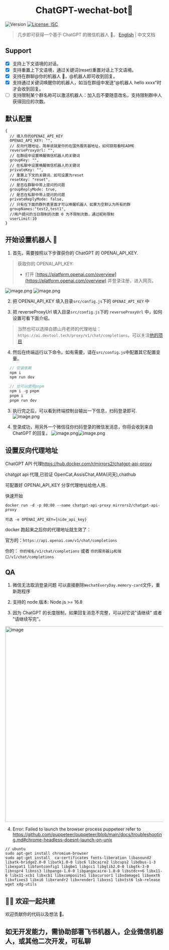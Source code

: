<h1 align="center">ChatGPT-wechat-bot🤖</h1>
<p>
  <img alt="Version" src="https://img.shields.io/badge/version-1.0.0-blue.svg?cacheSeconds=2592000" />
  <a href="#" target="_blank">
    <img alt="License: ISC" src="https://img.shields.io/badge/License-ISC-yellow.svg" />
  </a>
</p>

> 几步即可获得一个基于 ChatGPT 的微信机器人 🤖。
> [English](README.md) | 中文文档

## Support

- [x] 支持上下文语境的对话。
- [x] 支持重置上下文语境，通过关键词(reset)重置对话上下文语境。
- [x] 支持在群聊@你的机器人 🤖，@机器人即可收到回复。
- [x] 支持通过关键词唤醒你的机器人，如当在群组中发送“@机器人 hello xxxx”时才会收到回复。
- [ ] 支持限制某个群名称可以激活机器人：加入后不要随意改名，支持限制群中人获得回应的次数。

## 默认配置

```
{
  // 填入你的OPENAI_API_KEY
  OPENAI_API_KEY: "",
  // 反向代理地址，简单说就是你的在国外服务器地址，如何获取看README
  reverseProxyUrl: "",
  // 在群组中设置唤醒微信机器人的关键词
  groupKey: "",
  // 在私聊中设置唤醒微信机器人的关键词
  privateKey: "",
  // 重置上下文的关键词，如可设置为reset
  resetKey: "reset",
  // 是否在群聊中带上提问的问题
  groupReplyMode: true,
  // 是否在私聊中带上提问的问题
  privateReplyMode: false,
  // 只有在下面的群列表里面才可以唤醒机器人 如果为空默认为所有的群
  groupNames:"test2,test1",
  //用户提问的当日限制的次数 0 为不限制次数，通过昵称限制 
  userLimit:10
}
```

## 开始设置机器人 🤖

1. 首先，需要按照以下步骤获你的 ChatGPT 的 OPENAI_API_KEY.

> 获取你的 OPENAI_API_KEY:
>
> - 打开 [https://platform.openai.com/overview](https://platform.openai.com/overview) 并登录注册，进入网页。

![image.png](https://cdn.nlark.com/yuque/0/2023/png/2777249/1675413138418-d5df2543-bd37-41cc-a16c-505c5a38e88d.png)
![image.png](https://cdn.nlark.com/yuque/0/2023/png/2777249/1675413190188-4cf10947-ea7f-479d-9550-0dec9d40c0e2.png?x-oss-process=image%2Fresize%2Cw_1500%2Climit_0)

2. 把 OPENAI_API_KEY 填入目录`src/config.js`下的 `OPENAI_API_KEY` 中

3. 把 reverseProxyUrl 填入目录`src/config.js`下的 `reverseProxyUrl` 中，如何设置可看下面介绍。

> 当然也可以选择白嫖山月老师的代理地址：`https://ai.devtool.tech/proxy/v1/chat/completions`，可以关注[他的项目](https://github.com/shfshanyue/wechat-chatgpt)

4. 然后在终端运行以下命令。如有需要，请在`src/config.js`中配置其它配置变量。

```javascript
  // 安装依赖
  npm i
  npm run dev

  // 也可以使用pnpm
  npm i -g pnpm
  pnpm i
  pnpm run dev

```

3. 执行完之后，可以看到终端控制台输出一下信息，扫码登录即可.
   ![image.png](https://cdn.nlark.com/yuque/0/2022/png/2777249/1670287138908-cc898c58-6e0a-488f-ae07-ae489508c1be.png#averageHue=%23484948&clientId=uf4023d0a-0da7-4&crop=0&crop=0&crop=1&crop=1&from=paste&height=442&id=ub5fee6b7&margin=%5Bobject%20Object%5D&name=image.png&originHeight=1200&originWidth=1660&originalType=binary&ratio=1&rotation=0&showTitle=false&size=492370&status=done&style=none&taskId=u233d9139-1ef5-42bf-9f44-354c6565862&title=&width=612)

4. 登录成功，用另外一个微信往你扫码登录的微信发消息，你将会收到来自 ChatGPT 的回复。
   ![image.png](https://cdn.nlark.com/yuque/0/2022/png/2777249/1670288278607-73beed83-1a42-42db-8404-72ba60bf2c53.png#averageHue=%234d4e4d&clientId=uf4023d0a-0da7-4&crop=0&crop=0&crop=1&crop=1&from=paste&height=437&id=uff52651b&margin=%5Bobject%20Object%5D&name=image.png&originHeight=874&originWidth=1398&originalType=binary&ratio=1&rotation=0&showTitle=false&size=543479&status=done&style=none&taskId=ub5559ec7-30f8-4c07-a9f8-1445a659835&title=&width=699)![image.png](https://cdn.nlark.com/yuque/0/2023/png/2777249/1680258120110-20343826-d2dc-4fd5-9f94-1a40e43940bb.png?x-oss-process=image%2Fresize%2Cw_1270%2Climit_0)

## 设置反向代理地址

ChatGPT API 代理<https://hub.docker.com/r/mirrors2/chatgpt-api-proxy>

chatgpt api 代理,已验证 OpenCat,AssisChat,AMA(问天),chathub

可配置好 OPENAI_API_KEY 分享代理地址给他人用.

快速开始

```
docker run -d -p 80:80 --name chatgpt-api-proxy mirrors2/chatgpt-api-proxy

可选 -e OPENAI_API_KEY={nide_api_key}

```

docker 跑起来之后你的代理地址就生效了：

官方的：`https://api.openai.com/v1/chat/completions`

你的： `你的域名/v1/chat/completions` 或者 `你的服务器ip和端口/v1/chat/completions`

## QA

1. 微信无法取消登录问题
   可以直接删除`WechatEveryDay.memory-card`文件，重新跑程序

2. 支持的 node 版本: Node.js >= 16.8

3. 因为 ChatGPT 的长度限制，如果回复消息不完整，可以对它说"请继续" 或者 "请继续写完"。

<img width="621" alt="image" src="https://user-images.githubusercontent.com/39156049/206840335-a64ee27c-df4f-4e70-8604-669fc9468910.png">

4. Error: Failed to launch the browser process puppeteer
   refer to <https://github.com/puppeteer/puppeteer/blob/main/docs/troubleshooting.md#chrome-headless-doesnt-launch-on-unix>

```
// ubuntu
sudo apt-get install chromium-browser
sudo apt-get install  ca-certificates fonts-liberation libasound2 libatk-bridge2.0-0 libatk1.0-0 libc6 libcairo2 libcups2 libdbus-1-3 libexpat1 libfontconfig1 libgbm1 libgcc1 libglib2.0-0 libgtk-3-0 libnspr4 libnss3 libpango-1.0-0 libpangocairo-1.0-0 libstdc++6 libx11-6 libx11-xcb1 libxcb1 libxcomposite1 libxcursor1 libxdamage1 libxext6 libxfixes3 libxi6 libxrandr2 libxrender1 libxss1 libxtst6 lsb-release wget xdg-utils

```

## 👏🏻 欢迎一起共建

欢迎贡献你的代码以及想法 🍵。

## 如无开发能力，需协助部署飞书机器人，企业微信机器人，或其他二次开发，可私聊
